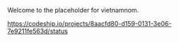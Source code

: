 Welcome to the placeholder for vietnamnom.

https://codeship.io/projects/8aacfd80-d159-0131-3e06-7e9211fe563d/status
